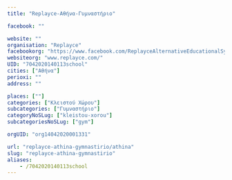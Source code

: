 ```yaml
---
title: "Replayce-Αθήνα-Γυμναστήριο"

facebook: ""

website: ""
organisation: "Replayce"
facebookorg: "https://www.facebook.com/ReplayceAlternativeEducationalSystem"
websiteorg: "www.replayce.com/"
UID: "7042020140113school"
cities: ["Αθήνα"]
perioxi: ""
address: ""

places: [""]
categories: ["Κλειστού Χώρου"]
subcategories: ["Γυμναστήριο"]
categoryNoSLug: ["kleistou-xorou"]
subcategoriesNoSLug: ["gym"]

orgUID: "org14042020001331"

url: "replayce-athina-gymnastirio/athina"
slug: "replayce-athina-gymnastirio"
aliases:
    - /7042020140113school
---
```





